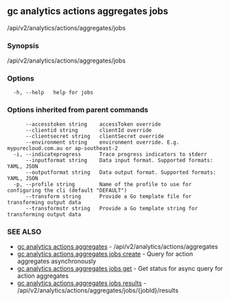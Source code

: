 ## gc analytics actions aggregates jobs

/api/v2/analytics/actions/aggregates/jobs

### Synopsis

/api/v2/analytics/actions/aggregates/jobs

### Options

```
  -h, --help   help for jobs
```

### Options inherited from parent commands

```
      --accesstoken string    accessToken override
      --clientid string       clientId override
      --clientsecret string   clientSecret override
      --environment string    environment override. E.g. mypurecloud.com.au or ap-southeast-2
  -i, --indicateprogress      Trace progress indicators to stderr
      --inputformat string    Data input format. Supported formats: YAML, JSON
      --outputformat string   Data output format. Supported formats: YAML, JSON
  -p, --profile string        Name of the profile to use for configuring the cli (default "DEFAULT")
      --transform string      Provide a Go template file for transforming output data
      --transformstr string   Provide a Go template string for transforming output data
```

### SEE ALSO

* [gc analytics actions aggregates](gc_analytics_actions_aggregates.html)	 - /api/v2/analytics/actions/aggregates
* [gc analytics actions aggregates jobs create](gc_analytics_actions_aggregates_jobs_create.html)	 - Query for action aggregates asynchronously
* [gc analytics actions aggregates jobs get](gc_analytics_actions_aggregates_jobs_get.html)	 - Get status for async query for action aggregates
* [gc analytics actions aggregates jobs results](gc_analytics_actions_aggregates_jobs_results.html)	 - /api/v2/analytics/actions/aggregates/jobs/{jobId}/results


